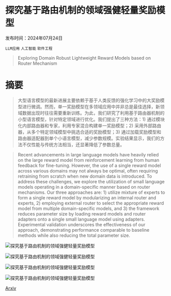 # 探究基于路由机制的领域强健轻量奖励模型

发布时间：2024年07月24日

`LLM应用` `人工智能` `软件工程`

> Exploring Domain Robust Lightweight Reward Models based on Router Mechanism

# 摘要

> 大型语言模型的最新进展主要依赖于基于人类反馈的强化学习中的大奖励模型进行微调。然而，单一奖励模型在多领域应用中并非总是最佳选择，新领域数据出现时往往需要重新训练。为此，我们研究了利用基于路由器机制的小型语言模型，针对特定领域进行优化。我们提出了三种方法：1) 通过模块化内部路由器和专家，利用专家混合构建单一奖励模型；2) 采用外部路由器，从多个特定领域模型中挑选合适的奖励模型；3) 通过加载奖励模型和路由器适配器到单个小语言模型，减少参数规模。实验结果显示，我们的方法不仅性能与传统方法相当，还显著降低了参数总量。

> Recent advancements in large language models have heavily relied on the large reward model from reinforcement learning from human feedback for fine-tuning. However, the use of a single reward model across various domains may not always be optimal, often requiring retraining from scratch when new domain data is introduced. To address these challenges, we explore the utilization of small language models operating in a domain-specific manner based on router mechanisms. Our three approaches are: 1) utilize mixture of experts to form a single reward model by modularizing an internal router and experts, 2) employing external router to select the appropriate reward model from multiple domain-specific models, and 3) the framework reduces parameter size by loading reward models and router adapters onto a single small language model using adapters. Experimental validation underscores the effectiveness of our approach, demonstrating performance comparable to baseline methods while also reducing the total parameter size.

![探究基于路由机制的领域强健轻量奖励模型](../../../paper_images/2407.17546/x1.png)

![探究基于路由机制的领域强健轻量奖励模型](../../../paper_images/2407.17546/x2.png)

![探究基于路由机制的领域强健轻量奖励模型](../../../paper_images/2407.17546/x3.png)

![探究基于路由机制的领域强健轻量奖励模型](../../../paper_images/2407.17546/x4.png)

[Arxiv](https://arxiv.org/abs/2407.17546)